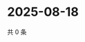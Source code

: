 # 2025-08-18

共 0 条

<!-- BEGIN ZHIHUVIDEO -->
<!-- 最后更新时间 Mon Aug 18 2025 01:09:44 GMT+0800 (China Standard Time) -->

<!-- END ZHIHUVIDEO -->
